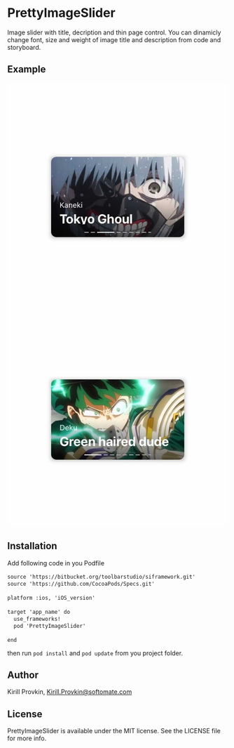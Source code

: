 # PrettyImageSlider

Image slider with title, decription and thin page control.
You can dinamicly change font, size and weight of image title and description from code and storyboard.

## Example

![Example 1](./Assets/asset_0.jpg?raw=true)
![Example 2](./Assets/asset_1.jpg?raw=true)

## Installation

Add following code in you Podfile

```
source 'https://bitbucket.org/toolbarstudio/siframework.git'
source 'https://github.com/CocoaPods/Specs.git'

platform :ios, 'iOS_version'

target 'app_name' do
  use_frameworks!
  pod 'PrettyImageSlider'

end
```

then run  `pod install`  and `pod update` from you project folder.

## Author

Kirill Provkin, Kirill.Provkin@softomate.com

## License

PrettyImageSlider is available under the MIT license. See the LICENSE file for more info.
